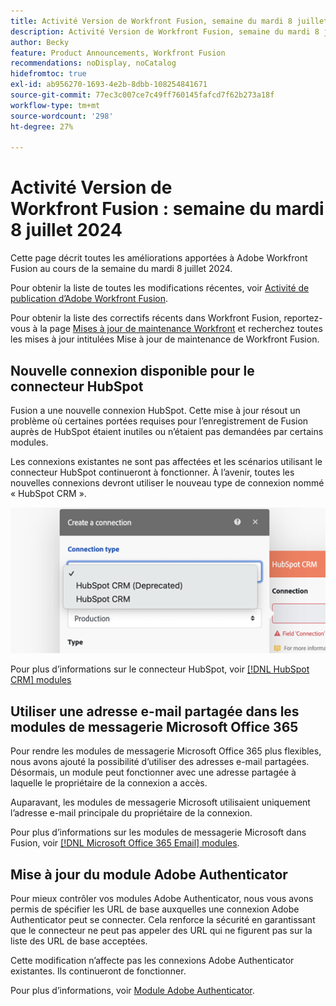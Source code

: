 ```yaml
---
title: Activité Version de Workfront Fusion, semaine du mardi 8 juillet 2024
description: Activité Version de Workfront Fusion, semaine du mardi 8 juillet 2024
author: Becky
feature: Product Announcements, Workfront Fusion
recommendations: noDisplay, noCatalog
hidefromtoc: true
exl-id: ab956270-1693-4e2b-8dbb-108254841671
source-git-commit: 77ec3c007ce7c49ff760145fafcd7f62b273a18f
workflow-type: tm+mt
source-wordcount: '298'
ht-degree: 27%

---
```


# Activité Version de Workfront Fusion : semaine du mardi 8 juillet 2024

Cette page décrit toutes les améliorations apportées à Adobe Workfront Fusion au cours de la semaine du mardi 8 juillet 2024.

Pour obtenir la liste de toutes les modifications récentes, voir [Activité de publication d’Adobe Workfront Fusion](/help/workfront-fusion/fusion-product-releases/fusion-release-activity.md).

Pour obtenir la liste des correctifs récents dans Workfront Fusion, reportez-vous à la page [Mises à jour de maintenance Workfront](https://experienceleague.adobe.com/docs/workfront-known-issues/releases/current-updates.html?lang=fr) et recherchez toutes les mises à jour intitulées Mise à jour de maintenance de Workfront Fusion.

## Nouvelle connexion disponible pour le connecteur HubSpot

Fusion a une nouvelle connexion HubSpot. Cette mise à jour résout un problème où certaines portées requises pour l’enregistrement de Fusion auprès de HubSpot étaient inutiles ou n’étaient pas demandées par certains modules.

Les connexions existantes ne sont pas affectées et les scénarios utilisant le connecteur HubSpot continueront à fonctionner. À l’avenir, toutes les nouvelles connexions devront utiliser le nouveau type de connexion nommé « HubSpot CRM ».

![Nouvelle connexion HubSpot](/help/workfront-fusion/fusion-product-releases/assets/new-hubspot-connection.png)

Pour plus d’informations sur le connecteur HubSpot, voir [[!DNL HubSpot CRM] modules](/help/workfront-fusion/references/apps-and-modules/third-party-connectors/hubspot-crm-modules.md)

## Utiliser une adresse e-mail partagée dans les modules de messagerie Microsoft Office 365

Pour rendre les modules de messagerie Microsoft Office 365 plus flexibles, nous avons ajouté la possibilité d’utiliser des adresses e-mail partagées. Désormais, un module peut fonctionner avec une adresse partagée à laquelle le propriétaire de la connexion a accès.

Auparavant, les modules de messagerie Microsoft utilisaient uniquement l’adresse e-mail principale du propriétaire de la connexion.

Pour plus d’informations sur les modules de messagerie Microsoft dans Fusion, voir [[!DNL Microsoft Office 365 Email] modules](/help/workfront-fusion/references/apps-and-modules/third-party-connectors/microsoft-365-email-modules.md).

## Mise à jour du module Adobe Authenticator

Pour mieux contrôler vos modules Adobe Authenticator, nous vous avons permis de spécifier les URL de base auxquelles une connexion Adobe Authenticator peut se connecter. Cela renforce la sécurité en garantissant que le connecteur ne peut pas appeler des URL qui ne figurent pas sur la liste des URL de base acceptées.

Cette modification n’affecte pas les connexions Adobe Authenticator existantes. Ils continueront de fonctionner.

Pour plus d’informations, voir [Module Adobe Authenticator](/help/workfront-fusion/references/apps-and-modules/adobe-connectors/adobe-authenticator-modules.md).
